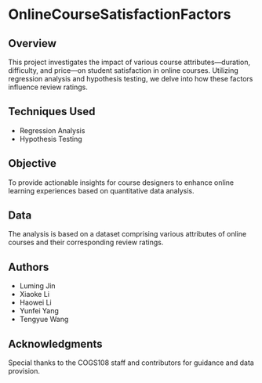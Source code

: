 # OnlineCourseSatisfactionFactors

## Overview
This project investigates the impact of various course attributes—duration, difficulty, and price—on student satisfaction in online courses. Utilizing regression analysis and hypothesis testing, we delve into how these factors influence review ratings.

## Techniques Used
- Regression Analysis
- Hypothesis Testing

## Objective
To provide actionable insights for course designers to enhance online learning experiences based on quantitative data analysis.

## Data
The analysis is based on a dataset comprising various attributes of online courses and their corresponding review ratings.

## Authors
- Luming Jin
- Xiaoke Li
- Haowei Li
- Yunfei Yang
- Tengyue Wang

## Acknowledgments
Special thanks to the COGS108 staff and contributors for guidance and data provision.
